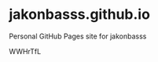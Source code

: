 # jakonbasss.github.io
Personal GitHub Pages site for jakonbasss













































































WWHrTfL
